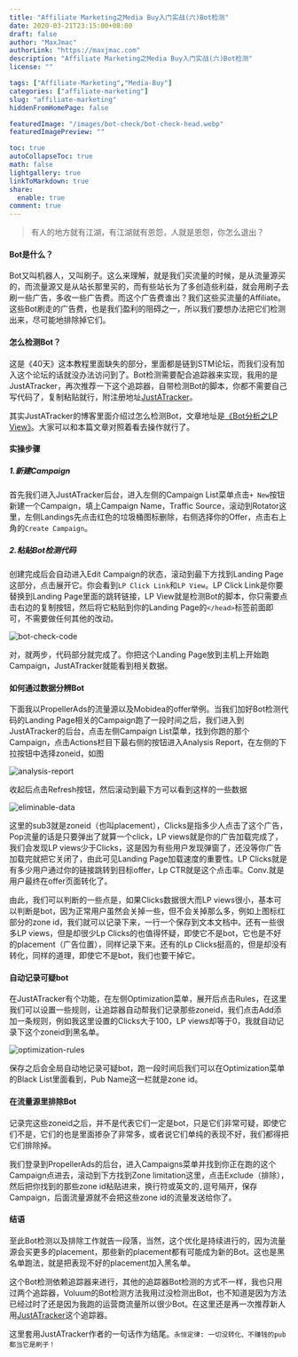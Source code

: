 ```yaml
---
title: "Affiliate Marketing之Media Buy入门实战(六)Bot检测"
date: 2020-03-21T23:15:00+08:00
draft: false
author: "MaxJmac"
authorLink: "https://maxjmac.com"
description: "Affiliate Marketing之Media Buy入门实战(六)Bot检测"
license: ""

tags: ["Affiliate-Marketing","Media-Buy"]
categories: ["affiliate-marketing"]
slug: "affiliate-marketing"
hiddenFromHomePage: false

featuredImage: "/images/bot-check/bot-check-head.webp"
featuredImagePreview: ""

toc: true
autoCollapseToc: true
math: false
lightgallery: true
linkToMarkdown: true
share:
  enable: true
comment: true
---
```


> 有人的地方就有江湖，有江湖就有恩怨，人就是恩怨，你怎么退出？

#### Bot是什么？

Bot又叫机器人，又叫刷子。这么来理解，就是我们买流量的时候，是从流量源买的，而流量源又是从站长那里买的，而有些站长为了多创造些利益，就会用刷子去刷一些广告，多收一些广告费。而这个广告费谁出？我们这些买流量的Affiliate。这些Bot刷走的广告费，也是我们盈利的阻碍之一，所以我们要想办法把它们检测出来，尽可能地排除掉它们。

#### 怎么检测Bot？

这是《40天》这本教程里面缺失的部分，里面都是链到STM论坛，而我们没有加入这个论坛的话就没办法访问到了。Bot检测需要配合追踪器来实现，我用的是JustATracker，再次推荐一下这个追踪器，自带检测Bot的脚本，你都不需要自己写代码了，复制粘贴就行，附注册地址[JustATracker](https://dash.justatracker.com/#/595/Signup)。

其实JustATracker的博客里面介绍过怎么检测Bot，文章地址是[《Bot分析之LP View》](https://blog.justatracker.com/lp-view/)。大家可以和本篇文章对照着看去操作就行了。

#### 实操步骤

##### 1.新建Campaign

首先我们进入JustATracker后台，进入左侧的Campaign List菜单点击`+ New`按钮新建一个Campaign，填上Campaign Name，Traffic Source，滚动到Rotator这里，左侧Landings先点击红色的垃圾桶图标删除，右侧选择你的Offer，点击右上角的`Create Campaign`。

##### 2.粘贴Bot检测代码

创建完成后会自动进入Edit Campaign的状态，滚动到最下方找到Landing Page这部分，点击展开它。你会看到`LP Click Link`和`LP View`。LP Click Link是你要替换到Landing Page里面的跳转链接，LP View就是检测Bot的脚本，你只需要点击右边的复制按钮，然后将它粘贴到你的Landing Page的`</head>`标签前面即可，不需要做任何其他的改动。

![bot-check-code](/images/bot-check/bot-check-code.jpg)

对，就两步，代码部分就完成了。你把这个Landing Page放到主机上开始跑Campaign，JustATracker就能看到相关数据。

#### 如何通过数据分辨Bot

下面我以PropellerAds的流量源以及Mobidea的offer举例。当我们加好Bot检测代码的Landing Page相关的Campaign跑了一段时间之后，我们进入到JustATracker的后台，点击左侧Campaign List菜单，找到你跑的那个Campaign，点击Actions栏目下最右侧的按钮进入Analysis Report，在左侧的下拉按钮中选择zoneid，如图

![analysis-report](/images/bot-check/analysis-report.jpg)

收起后点击Refresh按钮，然后滚动到最下方可以看到这样的一些数据

![eliminable-data](/images/bot-check/eliminable-data.jpg)

这里的sub3就是zoneid（也叫placement），Clicks是指多少人点击了这个广告，Pop流量的话是只要弹出了就算一个click，LP views就是你的广告加载完成了，我们会发现LP views少于Clicks，这是因为有些用户发现弹窗了，还没等你广告加载完就把它关闭了，由此可见Landing Page加载速度的重要性。LP Clicks就是有多少用户通过你的链接跳转到目标offer，Lp CTR就是这个点击率。Conv.就是用户最终在offer页面转化了。

由此，我们可以判断的一些点是，如果Clicks数据很大而LP views很小，基本可以判断是bot，因为正常用户虽然会关掉一些，但不会关掉那么多，例如上图标红部分的zone id，我们就可以记录下来，一行一个保存到文本文档中。还有一些很多LP views，但是却很少Lp Clicks的也值得怀疑，即使它不是bot，它也是不好的placement（广告位置），同样记录下来。还有的Lp Clicks挺高的，但是却没有转化，同样的道理，即使它不是bot，我们也要干掉它。

#### 自动记录可疑bot

在JustATracker有个功能，在左侧Optimization菜单，展开后点击Rules，在这里我们可以设置一些规则，让追踪器自动帮我们记录那些zoneid，我们点击Add添加一条规则，例如我这里设置的Clicks大于100，LP views却等于0，我就自动记录下这个zoneid到黑名单。

![optimization-rules](/images/bot-check/optimization-rules.jpg)

保存之后会全局自动地记录可疑bot，跑一段时间后我们可以在Optimization菜单的Black List里面看到，Pub Name这一栏就是zone id。

#### 在流量源里排除Bot

记录完这些zoneid之后，并不是代表它们一定是bot，只是它们非常可疑，即使它们不是，它们的也是里面掺杂了非常多，或者说它们单纯的表现不好，我们都得把它们排除掉。

我们登录到PropellerAds的后台，进入Campaigns菜单并找到你正在跑的这个Campaign点进去，滚动到下方找到Zone limitation这里，点击Exclude（排除），然后把你找到的那些zone id粘贴进来，换行符或英文的`,`逗号隔开，保存Campaign，后面流量源就不会把这些zone id的流量发送给你了。

#### 结语

至此Bot检测以及排除工作就告一段落，当然，这个优化是持续进行的，因为流量源会买更多的placement，那些新的placement都有可能成为新的Bot。这也是黑名单跑法，就是把表现不好的placement加入黑名单。

这个Bot检测依赖追踪器来进行，其他的追踪器Bot检测的方式不一样，我也只用过两个追踪器，Voluum的Bot检测方法我用过没检测出Bot，也不知道是因为方法已经过时了还是因为我跑的运营商流量所以很少Bot。在这里还是再一次推荐新人用[JustATracker](https://dash.justatracker.com/#/595/Signup)这个追踪器。

这里套用JustATracker作者的一句话作为结尾。`永恒定律: 一切没转化、不赚钱的pub都当它是刷子！`